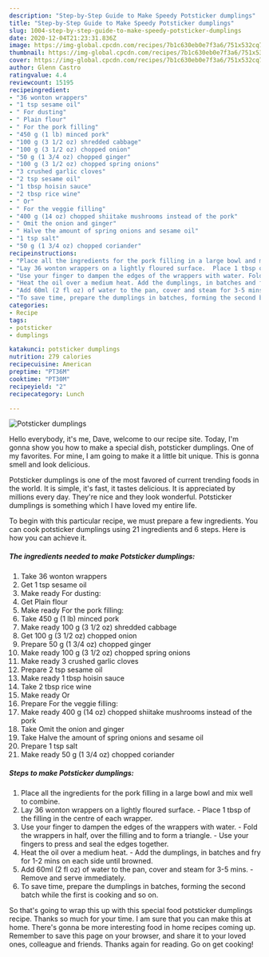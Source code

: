 ```yaml
---
description: "Step-by-Step Guide to Make Speedy Potsticker dumplings"
title: "Step-by-Step Guide to Make Speedy Potsticker dumplings"
slug: 1004-step-by-step-guide-to-make-speedy-potsticker-dumplings
date: 2020-12-04T21:23:31.836Z
image: https://img-global.cpcdn.com/recipes/7b1c630eb0e7f3a6/751x532cq70/potsticker-dumplings-recipe-main-photo.jpg
thumbnail: https://img-global.cpcdn.com/recipes/7b1c630eb0e7f3a6/751x532cq70/potsticker-dumplings-recipe-main-photo.jpg
cover: https://img-global.cpcdn.com/recipes/7b1c630eb0e7f3a6/751x532cq70/potsticker-dumplings-recipe-main-photo.jpg
author: Glenn Castro
ratingvalue: 4.4
reviewcount: 15195
recipeingredient:
- "36 wonton wrappers"
- "1 tsp sesame oil"
- " For dusting"
- " Plain flour"
- " For the pork filling"
- "450 g (1 lb) minced pork"
- "100 g (3 1/2 oz) shredded cabbage"
- "100 g (3 1/2 oz) chopped onion"
- "50 g (1 3/4 oz) chopped ginger"
- "100 g (3 1/2 oz) chopped spring onions"
- "3 crushed garlic cloves"
- "2 tsp sesame oil"
- "1 tbsp hoisin sauce"
- "2 tbsp rice wine"
- " Or"
- " For the veggie filling"
- "400 g (14 oz) chopped shiitake mushrooms instead of the pork"
- " Omit the onion and ginger"
- " Halve the amount of spring onions and sesame oil"
- "1 tsp salt"
- "50 g (1 3/4 oz) chopped coriander"
recipeinstructions:
- "Place all the ingredients for the pork filling in a large bowl and mix well to combine."
- "Lay 36 wonton wrappers on a lightly floured surface.  Place 1 tbsp of the filling in the centre of each wrapper."
- "Use your finger to dampen the edges of the wrappers with water. Fold the wrappers in half, over the filling and to form a triangle. Use your fingers to press and seal the edges together."
- "Heat the oil over a medium heat. Add the dumplings, in batches and fry for 1-2 mins on each side until browned."
- "Add 60ml (2 fl oz) of water to the pan, cover and steam for 3-5 mins. Remove and serve immediately."
- "To save time, prepare the dumplings in batches, forming the second batch while the first is cooking and so on."
categories:
- Recipe
tags:
- potsticker
- dumplings

katakunci: potsticker dumplings 
nutrition: 279 calories
recipecuisine: American
preptime: "PT36M"
cooktime: "PT30M"
recipeyield: "2"
recipecategory: Lunch

---
```



![Potsticker dumplings](https://img-global.cpcdn.com/recipes/7b1c630eb0e7f3a6/751x532cq70/potsticker-dumplings-recipe-main-photo.jpg)

Hello everybody, it's me, Dave, welcome to our recipe site. Today, I'm gonna show you how to make a special dish, potsticker dumplings. One of my favorites. For mine, I am going to make it a little bit unique. This is gonna smell and look delicious.



Potsticker dumplings is one of the most favored of current trending foods in the world. It is simple, it's fast, it tastes delicious. It is appreciated by millions every day. They're nice and they look wonderful. Potsticker dumplings is something which I have loved my entire life.


To begin with this particular recipe, we must prepare a few ingredients. You can cook potsticker dumplings using 21 ingredients and 6 steps. Here is how you can achieve it.

<!--inarticleads1-->

##### The ingredients needed to make Potsticker dumplings:

1. Take 36 wonton wrappers
1. Get 1 tsp sesame oil
1. Make ready  For dusting:
1. Get  Plain flour
1. Make ready  For the pork filling:
1. Take 450 g (1 lb) minced pork
1. Make ready 100 g (3 1/2 oz) shredded cabbage
1. Get 100 g (3 1/2 oz) chopped onion
1. Prepare 50 g (1 3/4 oz) chopped ginger
1. Make ready 100 g (3 1/2 oz) chopped spring onions
1. Make ready 3 crushed garlic cloves
1. Prepare 2 tsp sesame oil
1. Make ready 1 tbsp hoisin sauce
1. Take 2 tbsp rice wine
1. Make ready  Or
1. Prepare  For the veggie filling:
1. Make ready 400 g (14 oz) chopped shiitake mushrooms instead of the pork
1. Take  Omit the onion and ginger
1. Take  Halve the amount of spring onions and sesame oil
1. Prepare 1 tsp salt
1. Make ready 50 g (1 3/4 oz) chopped coriander




<!--inarticleads2-->

##### Steps to make Potsticker dumplings:

1. Place all the ingredients for the pork filling in a large bowl and mix well to combine.
1. Lay 36 wonton wrappers on a lightly floured surface.  - Place 1 tbsp of the filling in the centre of each wrapper.
1. Use your finger to dampen the edges of the wrappers with water. - Fold the wrappers in half, over the filling and to form a triangle. - Use your fingers to press and seal the edges together.
1. Heat the oil over a medium heat. - Add the dumplings, in batches and fry for 1-2 mins on each side until browned.
1. Add 60ml (2 fl oz) of water to the pan, cover and steam for 3-5 mins. - Remove and serve immediately.
1. To save time, prepare the dumplings in batches, forming the second batch while the first is cooking and so on.




So that's going to wrap this up with this special food potsticker dumplings recipe. Thanks so much for your time. I am sure that you can make this at home. There's gonna be more interesting food in home recipes coming up. Remember to save this page on your browser, and share it to your loved ones, colleague and friends. Thanks again for reading. Go on get cooking!
